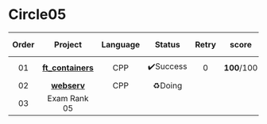 # Circle05



| Order |               Project                | Language |  Status  | Retry |    score    | Passed Date  |
| :---: | :----------------------------------: | :------: | :------: | :---: | :---------: | :----------: |
|  01   | **[ft_containers](./ft_containers)** |   CPP    | ✔️Success |   0   | **100**/100 | 2021. 11. 30 |
|  02   |       **[webserv](./webserv)**       |   CPP    |  ♻️Doing  |       |             |              |
|  03   |             Exam Rank 05             |          |          |       |             |              |